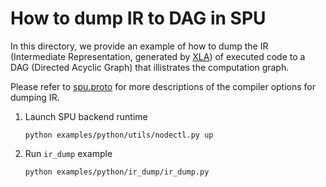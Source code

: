 # How to dump IR to DAG in SPU

In this directory, we provide an example of how to dump the IR (Intermediate Representation, generated by [XLA](https://www.tensorflow.org/xla/architecture))
of executed code to a DAG (Directed Acyclic Graph) that illistrates the computation graph.

Please refer to [spu.proto](../../../libspu/spu.proto) for more descriptions of the compiler options for dumping IR.

1. Launch SPU backend runtime

    ``` shell
    python examples/python/utils/nodectl.py up
    ```

2. Run `ir_dump` example

    ``` shell
    python examples/python/ir_dump/ir_dump.py
    ```
